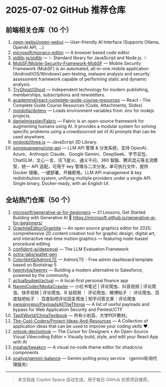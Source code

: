 # 2025-07-02 GitHub 推荐仓库

## 前端相关仓库（10 个）

1. [open-webui/open-webui](https://github.com/open-webui/open-webui) — User-friendly AI Interface (Supports Ollama, OpenAI API, ...)
2. [microsoft/monaco-editor](https://github.com/microsoft/monaco-editor) — A browser based code editor
3. [stdlib-js/stdlib](https://github.com/stdlib-js/stdlib) — ✨ Standard library for JavaScript and Node.js. ✨
4. [MobSF/Mobile-Security-Framework-MobSF](https://github.com/MobSF/Mobile-Security-Framework-MobSF) — Mobile Security Framework (MobSF) is an automated, all-in-one mobile application (Android/iOS/Windows) pen-testing, malware analysis and security assessment framework capable of performing static and dynamic analysis.
5. [TryGhost/Ghost](https://github.com/TryGhost/Ghost) — Independent technology for modern publishing, memberships, subscriptions and newsletters.
6. [academind/react-complete-guide-course-resources](https://github.com/academind/react-complete-guide-course-resources) — React - The Complete Guide Course Resources (Code, Attachments, Slides)
7. [motdotla/dotenv](https://github.com/motdotla/dotenv) — Loads environment variables from .env for nodejs projects.
8. [danielmiessler/Fabric](https://github.com/danielmiessler/Fabric) — Fabric is an open-source framework for augmenting humans using AI. It provides a modular system for solving specific problems using a crowdsourced set of AI prompts that can be used anywhere.
9. [mrdoob/three.js](https://github.com/mrdoob/three.js) — JavaScript 3D Library.
10. [songquanpeng/one-api](https://github.com/songquanpeng/one-api) — LLM API 管理 & 分发系统，支持 OpenAI、Azure、Anthropic Claude、Google Gemini、DeepSeek、字节豆包、ChatGLM、文心一言、讯飞星火、通义千问、360 智脑、腾讯混元等主流模型，统一 API 适配，可用于 key 管理与二次分发。单可执行文件，提供 Docker 镜像，一键部署，开箱即用。LLM API management & key redistribution system, unifying multiple providers under a single API. Single binary, Docker-ready, with an English UI.

## 全站热门仓库（50 个）

1. [microsoft/generative-ai-for-beginners](https://github.com/microsoft/generative-ai-for-beginners) — 21 Lessons, Get Started Building with Generative AI 🔗 https://microsoft.github.io/generative-ai-for-beginners/
2. [GraphiteEditor/Graphite](https://github.com/GraphiteEditor/Graphite) — An open source graphics editor for 2025: comprehensive 2D content creation tool for graphic design, digital art, and interactive real-time motion graphics — featuring node-based procedural editing
3. [confident-ai/deepeval](https://github.com/confident-ai/deepeval) — The LLM Evaluation Framework
4. [octra-labs/wallet-gen](https://github.com/octra-labs/wallet-gen)
5. [ColorlibHQ/AdminLTE](https://github.com/ColorlibHQ/AdminLTE) — AdminLTE - Free admin dashboard template based on Bootstrap 5
6. [twentyhq/twenty](https://github.com/twentyhq/twenty) — Building a modern alternative to Salesforce, powered by the community.
7. [actualbudget/actual](https://github.com/actualbudget/actual) — A local-first personal finance app
8. [NanmiCoder/MediaCrawler](https://github.com/NanmiCoder/MediaCrawler) — 小红书笔记 | 评论爬虫、抖音视频 | 评论爬虫、快手视频 | 评论爬虫、B 站视频 ｜ 评论爬虫、微博帖子 ｜ 评论爬虫、百度贴吧帖子 ｜ 百度贴吧评论回复爬虫 | 知乎问答文章｜评论爬虫
9. [swisskyrepo/PayloadsAllTheThings](https://github.com/swisskyrepo/PayloadsAllTheThings) — A list of useful payloads and bypass for Web Application Security and Pentest/CTF
10. [TapXWorld/ChinaTextbook](https://github.com/TapXWorld/ChinaTextbook) — 所有小初高、大学PDF教材。
11. [The-Cool-Coders/Project-Ideas-And-Resources](https://github.com/The-Cool-Coders/Project-Ideas-And-Resources) — A Collection of application ideas that can be used to improve your coding skills ❤.
12. [onlook-dev/onlook](https://github.com/onlook-dev/onlook) — The Cursor for Designers • An Open-Source Visual Vibecoding Editor • Visually build, style, and edit your React App with AI
13. [jnsahaj/tweakcn](https://github.com/jnsahaj/tweakcn) — A visual no-code theme editor for shadcn/ui components
14. [snailyp/gemini-balance](https://github.com/snailyp/gemini-balance) — Gemini polling proxy service （gemini轮询代理服务）

---

> 本文档由 Copilot Space 自动生成，用于每日 GitHub 优质项目推荐。
